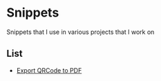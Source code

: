 # Snippets

Snippets that I use in various projects that I work on

## List

- [Export QRCode to PDF](https://github.com/sarascahya/snippets/tree/main/export-qr-pdf)
